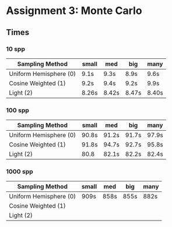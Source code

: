 # Assignment 3: Monte Carlo

## Times

### 10 spp

<div align="center">

| Sampling Method        | small | med   | big   | many  |
| ---------------------- | ----- | ----- | ----- | ----- |
| Uniform Hemisphere (0) | 9.1s  | 9.3s  | 8.9s  | 9.6s  |
| Cosine Weighted (1)    | 9.2s  | 9.4s  | 9.2s  | 9.9s  |
| Light (2)              | 8.26s | 8.42s | 8.47s | 8.40s |

</div>

### 100 spp

<div align="center">

| Sampling Method        | small | med   | big   | many  |
| ---------------------- | ----- | ----- | ----- | ----- |
| Uniform Hemisphere (0) | 90.8s | 91.2s | 91.7s | 97.9s |
| Cosine Weighted (1)    | 91.8s | 94.7s | 92.7s | 95.8s |
| Light (2)              | 80.8  | 82.1s | 82.2s | 82.4s |

</div>

### 1000 spp

<div align="center">

| Sampling Method        | small | med  | big  | many |
| ---------------------- | ----- | ---- | ---- | ---- |
| Uniform Hemisphere (0) | 909s  | 858s | 855s | 882s |
| Cosine Weighted (1)    |       |      |      |      |
| Light (2)              |       |      |      |      |

</div>
